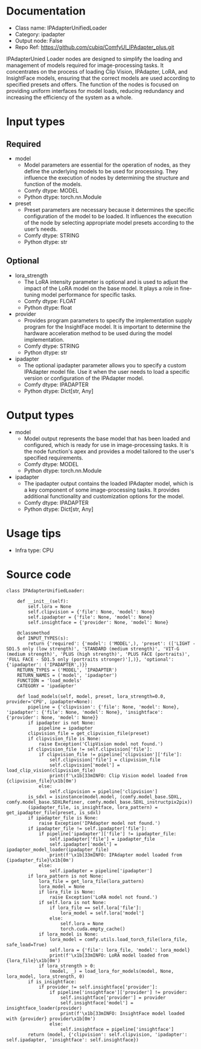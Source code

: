 # Documentation
- Class name: IPAdapterUnifiedLoader
- Category: ipadapter
- Output node: False
- Repo Ref: https://github.com/cubiq/ComfyUI_IPAdapter_plus.git

IPAdapterUnied Loader nodes are designed to simplify the loading and management of models required for image-processing tasks. It concentrates on the process of loading Clip Vision, IPAdapter, LoRA, and InsightFace models, ensuring that the correct models are used according to specified presets and offers. The function of the nodes is focused on providing uniform interfaces for model loads, reducing redundancy and increasing the efficiency of the system as a whole.

# Input types
## Required
- model
    - Model parameters are essential for the operation of nodes, as they define the underlying models to be used for processing. They influence the execution of nodes by determining the structure and function of the models.
    - Comfy dtype: MODEL
    - Python dtype: torch.nn.Module
- preset
    - Preset parameters are necessary because it determines the specific configuration of the model to be loaded. It influences the execution of the node by selecting appropriate model presets according to the user’s needs.
    - Comfy dtype: STRING
    - Python dtype: str
## Optional
- lora_strength
    - The LoRA intensity parameter is optional and is used to adjust the impact of the LoRA model on the base model. It plays a role in fine-tuning model performance for specific tasks.
    - Comfy dtype: FLOAT
    - Python dtype: float
- provider
    - Provides program parameters to specify the implementation supply program for the InsightFace model. It is important to determine the hardware acceleration method to be used during the model implementation.
    - Comfy dtype: STRING
    - Python dtype: str
- ipadapter
    - The optional ipadapter parameter allows you to specify a custom IPAdapter model file. Use it when the user needs to load a specific version or configuration of the IPAdapter model.
    - Comfy dtype: IPADAPTER
    - Python dtype: Dict[str, Any]

# Output types
- model
    - Model output represents the base model that has been loaded and configured, which is ready for use in image-processing tasks. It is the node function's apex and provides a model tailored to the user's specified requirements.
    - Comfy dtype: MODEL
    - Python dtype: torch.nn.Module
- ipadapter
    - The ipadapter output contains the loaded IPAdapter model, which is a key component of some image-processing tasks. It provides additional functionality and customization options for the model.
    - Comfy dtype: IPADAPTER
    - Python dtype: Dict[str, Any]

# Usage tips
- Infra type: CPU

# Source code
```
class IPAdapterUnifiedLoader:

    def __init__(self):
        self.lora = None
        self.clipvision = {'file': None, 'model': None}
        self.ipadapter = {'file': None, 'model': None}
        self.insightface = {'provider': None, 'model': None}

    @classmethod
    def INPUT_TYPES(s):
        return {'required': {'model': ('MODEL',), 'preset': (['LIGHT - SD1.5 only (low strength)', 'STANDARD (medium strength)', 'VIT-G (medium strength)', 'PLUS (high strength)', 'PLUS FACE (portraits)', 'FULL FACE - SD1.5 only (portraits stronger)'],)}, 'optional': {'ipadapter': ('IPADAPTER',)}}
    RETURN_TYPES = ('MODEL', 'IPADAPTER')
    RETURN_NAMES = ('model', 'ipadapter')
    FUNCTION = 'load_models'
    CATEGORY = 'ipadapter'

    def load_models(self, model, preset, lora_strength=0.0, provider='CPU', ipadapter=None):
        pipeline = {'clipvision': {'file': None, 'model': None}, 'ipadapter': {'file': None, 'model': None}, 'insightface': {'provider': None, 'model': None}}
        if ipadapter is not None:
            pipeline = ipadapter
        clipvision_file = get_clipvision_file(preset)
        if clipvision_file is None:
            raise Exception('ClipVision model not found.')
        if clipvision_file != self.clipvision['file']:
            if clipvision_file != pipeline['clipvision']['file']:
                self.clipvision['file'] = clipvision_file
                self.clipvision['model'] = load_clip_vision(clipvision_file)
                print(f'\x1b[33mINFO: Clip Vision model loaded from {clipvision_file}\x1b[0m')
            else:
                self.clipvision = pipeline['clipvision']
        is_sdxl = isinstance(model.model, (comfy.model_base.SDXL, comfy.model_base.SDXLRefiner, comfy.model_base.SDXL_instructpix2pix))
        (ipadapter_file, is_insightface, lora_pattern) = get_ipadapter_file(preset, is_sdxl)
        if ipadapter_file is None:
            raise Exception('IPAdapter model not found.')
        if ipadapter_file != self.ipadapter['file']:
            if pipeline['ipadapter']['file'] != ipadapter_file:
                self.ipadapter['file'] = ipadapter_file
                self.ipadapter['model'] = ipadapter_model_loader(ipadapter_file)
                print(f'\x1b[33mINFO: IPAdapter model loaded from {ipadapter_file}\x1b[0m')
            else:
                self.ipadapter = pipeline['ipadapter']
        if lora_pattern is not None:
            lora_file = get_lora_file(lora_pattern)
            lora_model = None
            if lora_file is None:
                raise Exception('LoRA model not found.')
            if self.lora is not None:
                if lora_file == self.lora['file']:
                    lora_model = self.lora['model']
                else:
                    self.lora = None
                    torch.cuda.empty_cache()
            if lora_model is None:
                lora_model = comfy.utils.load_torch_file(lora_file, safe_load=True)
                self.lora = {'file': lora_file, 'model': lora_model}
                print(f'\x1b[33mINFO: LoRA model loaded from {lora_file}\x1b[0m')
            if lora_strength > 0:
                (model, _) = load_lora_for_models(model, None, lora_model, lora_strength, 0)
        if is_insightface:
            if provider != self.insightface['provider']:
                if pipeline['insightface']['provider'] != provider:
                    self.insightface['provider'] = provider
                    self.insightface['model'] = insightface_loader(provider)
                    print(f'\x1b[33mINFO: InsightFace model loaded with {provider} provider\x1b[0m')
                else:
                    self.insightface = pipeline['insightface']
        return (model, {'clipvision': self.clipvision, 'ipadapter': self.ipadapter, 'insightface': self.insightface})
```
